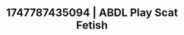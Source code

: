 ---
categories:
- Nerdy seduction
- Naughty librarian
- Latex & lace
- Nighttime romance
- Cumshot compilation
image: /assets/images/1747787435094.webp
layout: post
seo:
  description: Featured content with sensual ABDL Play, Scat Fetish. HD images available.
  keywords: ABDL Play, Scat Fetish
  og_image: /assets/images/1747787435094.webp
  schema_type: VisualArtwork
tags:
- ABDL Play
- Scat Fetish
- '#1747787435094'
title: 1747787435094 | ABDL Play Scat Fetish
---